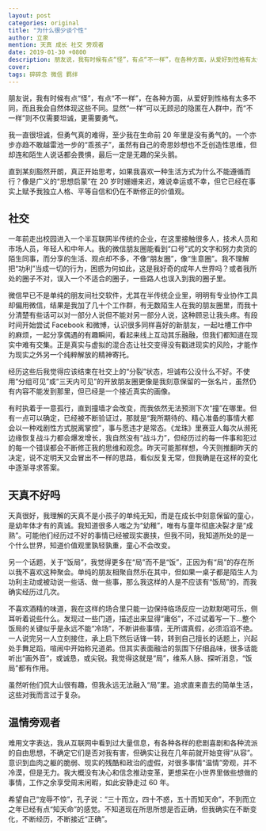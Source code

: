 ```yaml
---
layout: post
categories: original
title: "为什么很少谈个性"
author: 立泉
mention: 天真 成长 社交 旁观者
date: 2019-01-30 +0800
description: 朋友说，我有时候有点“怪”，有点“不一样”，在各种方面，从爱好到性格有太多不同，而且我会自然体现这些不同。显然“一样”可以无顾忌的隐匿在人群中，而“不一样”则不仅需要坦诚，更需要勇气。
cover: 
tags: 碎碎念 微信 羁绊
---
```


朋友说，我有时候有点“怪”，有点“不一样”，在各种方面，从爱好到性格有太多不同，而且我会自然体现这些不同。显然“一样”可以无顾忌的隐匿在人群中，而“不一样”则不仅需要坦诚，更需要勇气。

我一直很坦诚，但勇气真的难得，至少我在生命前 20 年里是没有勇气的。一个亦步亦趋不敢越雷池一步的“乖孩子”，虽然有自己的奇思妙想也不乏创造性思维，但却连和陌生人说话都会畏惧，最后一定是无趣的呆头鹅。

直到某刻豁然开朗，真正开始思考，如果我喜欢一种生活方式为什么不能遵循而行？像是广义的“思想启蒙”在 20 岁时姗姗来迟，难说幸运或不幸，但它已经在事实上赋予我独立人格、平等自信和仍在不断修正的价值观。

## 社交

一年前走出校园进入一个半互联网半传统的企业，在这里接触很多人，技术人员和市场人员，年轻人和中年人。我的微信朋友圈能看到“口号”式的文字和努力卖货的陌生同事，而分享的生活、观点却不多，不像“朋友圈”，像“生意圈”。我不理解把“功利”当成一切的行为，困惑为何如此，这是我好奇的成年人世界吗？或者我所处的圈子不对，误入一个不适合的圈子，一些路人也误入到我的圈子里。

微信早已不是单纯的朋友间社交软件，尤其在半传统企业里，明明有专业协作工具却偏用微信，结果是我加了几十个工作群，有无数陌生人在我的朋友圈里，而我十分清楚有些话可以对一部分人说但不能对另一部分人说，这种顾忌让我头疼。有段时间开始尝试 Facebook 和微博，认识很多同样喜好的新朋友，一起吐槽工作中的麻烦，一起分享偶遇的有趣瞬间，看起来线上互动其乐融融，但我们都知道在现实中难有交集。正是真实与虚拟的混合态让社交变得没有戳进现实的风险，才能作为现实之外另一个纯粹解放的精神寄托。

经历这些后我觉得应该结束在社交上的“分裂”状态，坦诚布公没什么不好。不使用“分组可见”或“三天内可见”的开放朋友圈更像是我刻意保留的一张名片，虽然仍有内容不能发到那里，但已经是一个接近真实的画像。

有时执着于一意孤行，直到撞墙才会改变，而我依然无法预测下次“撞”在哪里。但有一点可以确定，已经被不断验证过，那就是“我所期待的、精心准备的事情大都会以一种戏剧性方式脱离掌控”，事与愿违才是常态。《龙珠》里赛亚人每次从濒死边缘恢复战斗力都会爆发增长，我自然没有“战斗力”，但经历过的每一件事和犯过的每一个错误都会不断修正我的思维和观念。昨天可能那样想，今天则推翻昨天的决定，说不定明天又会冒出不一样的思路，看似反复无常，但我确是在这样的变化中逐渐寻求答案。

## 天真不好吗

天真很好，我理解的天真不是小孩子的单纯无知，而是在成长中刻意保留的童心，是幼年体才有的真诚。我知道很多人嗤之为“幼稚”，唯有与童年彻底决裂才是“成熟”。可能他们经历过不好的事情已经被现实裹挟，但我不同，我知道所处的是一个什么世界，知道价值观里孰轻孰重，童心不会改变。

另一个话题，关于“饭局”，我觉得更多在“局”而不是“饭”，正因为有“局”的存在所以我不喜欢这种聚会。单纯的朋友相聚自然乐在其中，但如果一桌子都是陌生人为功利主动或被动说一些话、做一些事，那么我这样的人是不应该有“饭局”的，而我确实经历过几次。

不喜欢酒精的味道，我在这样的场合里只能一边保持临场反应一边默默喝可乐，侧耳听着说些什么。发现过一些门道，描述出来显得“庸俗”，不过试着写一下...整个饭局的关键似乎是永远不能“冷场”，不断讲些事情，无所谓真假，必须滔滔不绝。一人说完另一人立刻接住，承上启下然后话锋一转，转到自己擅长的话题上，兴起处手舞足蹈，喧闹中开始称兄道弟。但其实表面融洽的氛围下仔细品味，很多话能听出“画外音”，或诚恳，或尖锐。我觉得这就是“局”，维系人脉、探听消息，“饭局”都有作用。

虽然听他们侃大山很有趣，但我永远无法融入“局”里。追求直来直去的简单生活，这些对我而言过于复杂。

## 温情旁观者

难用文字表达，我从互联网中看到过大量信息，有各种各样的悲剧喜剧和各种流派的自由思想，不确定它们是否对我有害，但确实让我在几年前就开始变得“从容”。意识到血肉之躯的脆弱、现实的残酷和政治的虚假，对很多事情“温情”旁观，并不冷漠，但是无力。我大概没有决心和信念推动变革，更想呆在小世界里做些想做的事情，工作之余享受周末闲暇，如此安静走过 60 年。

希望自己“宠辱不惊”，孔子说：“三十而立，四十不惑，五十而知天命”，不到而立之年已经有点“知天命”的感觉。不知道现在所思所想是否正确，但我确实在不断变化，不断经历，不断接近“正确”。